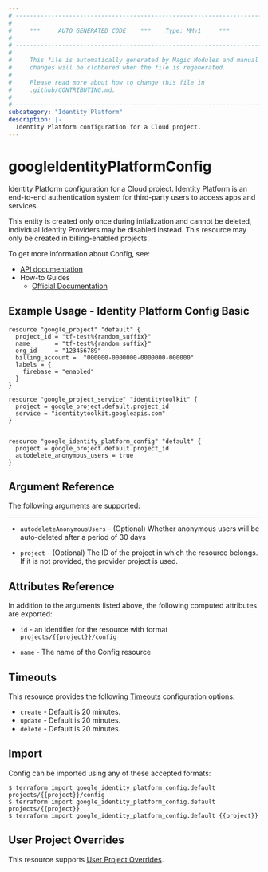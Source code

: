 ```yaml
---
# ----------------------------------------------------------------------------
#
#     ***     AUTO GENERATED CODE    ***    Type: MMv1     ***
#
# ----------------------------------------------------------------------------
#
#     This file is automatically generated by Magic Modules and manual
#     changes will be clobbered when the file is regenerated.
#
#     Please read more about how to change this file in
#     .github/CONTRIBUTING.md.
#
# ----------------------------------------------------------------------------
subcategory: "Identity Platform"
description: |-
  Identity Platform configuration for a Cloud project.
---
```


# googleIdentityPlatformConfig

Identity Platform configuration for a Cloud project. Identity Platform is an
end-to-end authentication system for third-party users to access apps
and services.

This entity is created only once during intialization and cannot be deleted,
individual Identity Providers may be disabled instead.  This resource may only
be created in billing-enabled projects.

To get more information about Config, see:

* [API documentation](https://cloud.google.com/identity-platform/docs/reference/rest/v2/Config)
* How-to Guides
  * [Official Documentation](https://cloud.google.com/identity-platform/docs)

## Example Usage - Identity Platform Config Basic

```hcl
resource "google_project" "default" {
  project_id = "tf-test%{random_suffix}"
  name       = "tf-test%{random_suffix}"
  org_id     = "123456789"
  billing_account =  "000000-0000000-0000000-000000"
  labels = {
    firebase = "enabled"
  }
}

resource "google_project_service" "identitytoolkit" {
  project = google_project.default.project_id
  service = "identitytoolkit.googleapis.com"
}


resource "google_identity_platform_config" "default" {
  project = google_project.default.project_id
  autodelete_anonymous_users = true
}
```

## Argument Reference

The following arguments are supported:

***

*   `autodeleteAnonymousUsers` -
    (Optional)
    Whether anonymous users will be auto-deleted after a period of 30 days

*   `project` - (Optional) The ID of the project in which the resource belongs.
    If it is not provided, the provider project is used.

## Attributes Reference

In addition to the arguments listed above, the following computed attributes are exported:

*   `id` - an identifier for the resource with format `projects/{{project}}/config`

*   `name` -
    The name of the Config resource

## Timeouts

This resource provides the following
[Timeouts](https://developer.hashicorp.com/terraform/plugin/sdkv2/resources/retries-and-customizable-timeouts) configuration options:

* `create` - Default is 20 minutes.
* `update` - Default is 20 minutes.
* `delete` - Default is 20 minutes.

## Import

Config can be imported using any of these accepted formats:

```console
$ terraform import google_identity_platform_config.default projects/{{project}}/config
$ terraform import google_identity_platform_config.default projects/{{project}}
$ terraform import google_identity_platform_config.default {{project}}
```

## User Project Overrides

This resource supports [User Project Overrides](https://registry.terraform.io/providers/hashicorp/google/latest/docs/guides/provider_reference#user_project_override).
